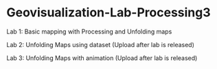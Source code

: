 # Geovisualization-Lab-Processing3

Lab 1: Basic mapping with Processing and Unfolding maps

Lab 2: Unfolding Maps using dataset (Upload after lab is released) 

Lab 3: Unfolding Maps with animation (Upload after lab is released)
